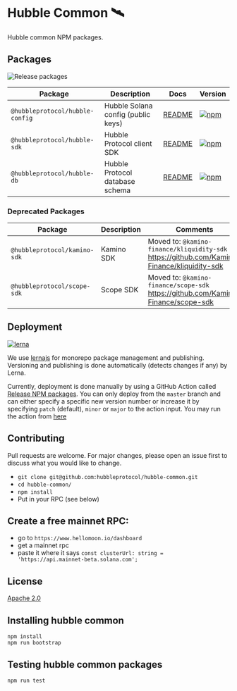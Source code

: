 # Hubble Common 🛰

Hubble common NPM packages.

## Packages

![Release packages](https://github.com/hubbleprotocol/hubble-common/actions/workflows/release_packages.yml/badge.svg)

| Package                         | Description                        | Docs                                         | Version                                                                                                                           |
|---------------------------------|------------------------------------|----------------------------------------------|-----------------------------------------------------------------------------------------------------------------------------------|
| `@hubbleprotocol/hubble-config` | Hubble Solana config (public keys) | [README](./packages/hubble-config/README.md) | [![npm](https://img.shields.io/npm/v/@hubbleprotocol/hubble-config)](https://www.npmjs.com/package/@hubbleprotocol/hubble-config) |
| `@hubbleprotocol/hubble-sdk`    | Hubble Protocol client SDK         | [README](./packages/hubble-sdk/README.md)    | [![npm](https://img.shields.io/npm/v/@hubbleprotocol/hubble-sdk)](https://www.npmjs.com/package/@hubbleprotocol/hubble-sdk)       |
| `@hubbleprotocol/hubble-db`     | Hubble Protocol database schema    | [README](./packages/hubble-db/README.md)     | [![npm](https://img.shields.io/npm/v/@hubbleprotocol/hubble-db)](https://www.npmjs.com/package/@hubbleprotocol/hubble-db)         |

### Deprecated Packages
| Package                      | Description | Comments                                                                                    | Version                                                                                                                     |
|------------------------------|-------------|---------------------------------------------------------------------------------------------|-----------------------------------------------------------------------------------------------------------------------------|
| `@hubbleprotocol/kamino-sdk` | Kamino SDK  | Moved to: `@kamino-finance/kliquidity-sdk` https://github.com/Kamino-Finance/kliquidity-sdk | [![npm](https://img.shields.io/npm/v/@hubbleprotocol/kamino-sdk)](https://www.npmjs.com/package/@hubbleprotocol/kamino-sdk) |
| `@hubbleprotocol/scope-sdk`  | Scope SDK   | Moved to: `@kamino-finance/scope-sdk` https://github.com/Kamino-Finance/scope-sdk           | [![npm](https://img.shields.io/npm/v/@kamino-finance/scope-sdk)](https://www.npmjs.com/package/@kamino=finance/scope-sdk)   |


## Deployment

[![lerna](https://img.shields.io/badge/maintained%20with-lerna-cc00ff.svg)](https://lerna.js.org/)

We use [lernajs](https://lerna.js.org/) for monorepo package management and publishing. 
Versioning and publishing is done automatically (detects changes if any) by Lerna.

Currently, deployment is done manually by using a GitHub Action called [Release NPM packages](./.github/workflows/release_packages.yml). You can only deploy from the `master` branch and can either specify a specific new version number or increase it by specifying `patch` (default), `minor` or `major` to the action input. You may run the action from [here](https://github.com/hubbleprotocol/hubble-common/actions/workflows/release_packages.yml)


## Contributing
Pull requests are welcome. For major changes, please open an issue first to discuss what you would like to change.
- `git clone git@github.com:hubbleprotocol/hubble-common.git`
- `cd hubble-common/`
- `npm install`
- Put in your RPC (see below)

## Create a free mainnet RPC:
- go to `https://www.hellomoon.io/dashboard`
- get a mainnet rpc 
- paste it where it says `const clusterUrl: string = 'https://api.mainnet-beta.solana.com';`


## License

[Apache 2.0](https://choosealicense.com/licenses/apache-2.0/)


## Installing hubble common

```shell
npm install
npm run bootstrap
```

## Testing hubble common packages

```shell
npm run test
```
